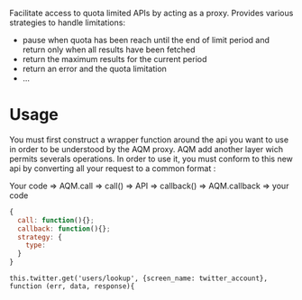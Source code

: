 Facilitate access to quota limited APIs by acting as a proxy. Provides various strategies to handle limitations:
 * pause when quota has been reach until the end of limit period and return only when all results have been fetched
 * return the maximum results for the current period
 * return an error and the quota limitation
 * ...

Usage
=====

You must first construct a wrapper function around the api you want to use in order to be understood by the AQM proxy.
AQM add another layer wich permits severals operations.
In order to use it, you must conform to this new api by converting all your request to a common format :


Your code => AQM.call => call() => API => callback() => AQM.callback => your code

```javascript
{
  call: function(){};
  callback: function(){};
  strategy: {
    type:
  }
}
```

    this.twitter.get('users/lookup', {screen_name: twitter_account}, function (err, data, response){

